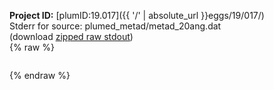**Project ID:** [plumID:19.017]({{ '/' | absolute_url }}eggs/19/017/)  
Stderr for source:  plumed_metad/metad_20ang.dat   
(download [zipped raw stdout](metad_20ang.dat.plumed.stdout.txt.zip))  
{% raw %}
<pre>
</pre>
{% endraw %}
